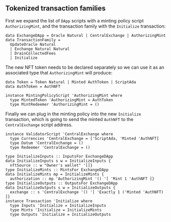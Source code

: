 ## Tokenized transaction families

<!--
~~~ {.haskell}
{-# LANGUAGE DataKinds, ExplicitForAll, KindSignatures, StandaloneKindSignatures,
             PolyKinds, RankNTypes, TypeFamilies, TypeOperators #-}

module NFT where

import Data.Kind (Type)
import GHC.TypeLits (Symbol)
import Numeric.Natural (Natural)
import Family

type instance DApp (t :: TransactionFamily) = ExchangeDApp
type instance Economy ExchangeDApp = Token
~~~
-->

First we expand the list of `DApp` scripts with a minting policy script `AuthorizingMint`, and the transaction family
with the `Initialize` transaction:

~~~ {.haskell}
data ExchangeDApp = Oracle Natural | CentralExchange | AuthorizingMint
data TransactionFamily =
  UpdateOracle Natural
  | Exchange Natural Natural
  | DrainCollectedFees
  | Initialize
~~~

The new NFT token needs to be declared separately so we can use it as an associated type that `AuthorizingMint` will
produce:

~~~ {.haskell}
data Token = Token Natural | Minted AuthToken | ScriptAda
data AuthToken = AuthNFT

instance MintingPolicyScript 'AuthorizingMint where
  type MintedToken 'AuthorizingMint = AuthToken
  type MintRedeemer 'AuthorizingMint = ()
~~~

Finally we can plug in the minting policy into the new `Initialize` transaction, which is going to send the minted
`AuthNFT` to the `CentralExchange` script address.

~~~ {.haskell}
instance ValidatorScript 'CentralExchange where
  type Currencies 'CentralExchange = ['ScriptAda, 'Minted 'AuthNFT]
  type Datum 'CentralExchange = ()
  type Redeemer 'CentralExchange = ()

type InitializeInputs :: InputsFor ExchangeDApp
data InitializeInputs s w = InitializeInputs {
  nftSource :: w "Owner's wallet" '[]}
type InitializeMints :: MintsFor ExchangeDApp
data InitializeMints mp = InitializeMints {
  authorization :: mp 'AuthorizingMint '() '[ 'Mint 1 'AuthNFT ]}
type InitializeOutputs :: OutputsFor ExchangeDApp
data InitializeOutputs s w = InitializeOutputs {
  exchange :: s 'CentralExchange '() '[ 'Exactly 1 ('Minted 'AuthNFT) ]}
instance Transaction 'Initialize where
  type Inputs 'Initialize = InitializeInputs
  type Mints 'Initialize = InitializeMints
  type Outputs 'Initialize = InitializeOutputs
~~~
